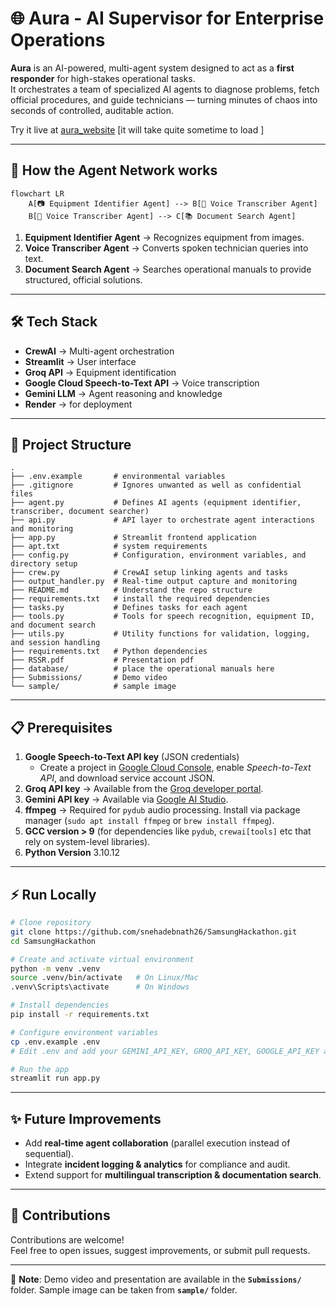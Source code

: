 # 🌐 Aura - AI Supervisor for Enterprise Operations

**Aura** is an AI-powered, multi-agent system designed to act as a **first responder** for high-stakes operational tasks.  
It orchestrates a team of specialized AI agents to diagnose problems, fetch official procedures, and guide technicians — turning minutes of chaos into seconds of controlled, auditable action.

Try it live at [aura_website](https://aura-assistant-uvqb.onrender.com/) [it will take quite sometime to load ]

---

## 🚀 How the Agent Network works

```mermaid
flowchart LR
    A[📷 Equipment Identifier Agent] --> B[🎤 Voice Transcriber Agent]
    B[🎤 Voice Transcriber Agent] --> C[📚 Document Search Agent]
```

1. **Equipment Identifier Agent** → Recognizes equipment from images.
2. **Voice Transcriber Agent** → Converts spoken technician queries into text.
3. **Document Search Agent** → Searches operational manuals to provide structured, official solutions.

---

## 🛠 Tech Stack

- **CrewAI** → Multi-agent orchestration
- **Streamlit** → User interface
- **Groq API** → Equipment identification
- **Google Cloud Speech-to-Text API** → Voice transcription
- **Gemini LLM** → Agent reasoning and knowledge
- **Render** → for deployment

---

## 📂 Project Structure

```
.
├── .env.example       # environmental variables
├── .gitignore         # Ignores unwanted as well as confidential files
├── agent.py           # Defines AI agents (equipment identifier, transcriber, document searcher)
├── api.py             # API layer to orchestrate agent interactions and monitoring
├── app.py             # Streamlit frontend application
├── apt.txt            # system requirements
├── config.py          # Configuration, environment variables, and directory setup
├── crew.py            # CrewAI setup linking agents and tasks
├── output_handler.py  # Real-time output capture and monitoring
├── README.md          # Understand the repo structure
├── requirements.txt   # install the required dependencies
├── tasks.py           # Defines tasks for each agent
├── tools.py           # Tools for speech recognition, equipment ID, and document search
├── utils.py           # Utility functions for validation, logging, and session handling
├── requirements.txt   # Python dependencies
├── RSSR.pdf           # Presentation pdf
├── database/          # place the operational manuals here
├── Submissions/       # Demo video
└── sample/            # sample image
```

---

## 📋 Prerequisites

1. **Google Speech-to-Text API key** (JSON credentials)
   - Create a project in [Google Cloud Console](https://console.cloud.google.com/), enable _Speech-to-Text API_, and download service account JSON.
2. **Groq API key** → Available from the [Groq developer portal](https://groq.com/).
3. **Gemini API key** → Available via [Google AI Studio](https://aistudio.google.com/).
4. **ffmpeg** → Required for `pydub` audio processing. Install via package manager (`sudo apt install ffmpeg` or `brew install ffmpeg`).
5. **GCC version > 9** (for dependencies like `pydub`, `crewai[tools]` etc that rely on system-level libraries).
6. **Python Version** 3.10.12

---

## ⚡ Run Locally

```bash
# Clone repository
git clone https://github.com/snehadebnath26/SamsungHackathon.git
cd SamsungHackathon

# Create and activate virtual environment
python -m venv .venv
source .venv/bin/activate   # On Linux/Mac
.venv\Scripts\activate      # On Windows

# Install dependencies
pip install -r requirements.txt

# Configure environment variables
cp .env.example .env
# Edit .env and add your GEMINI_API_KEY, GROQ_API_KEY, GOOGLE_API_KEY and GCP_KEY_JSON

# Run the app
streamlit run app.py
```

---

## ✨ Future Improvements

- Add **real-time agent collaboration** (parallel execution instead of sequential).
- Integrate **incident logging & analytics** for compliance and audit.
- Extend support for **multilingual transcription & documentation search**.

---

## 🤝 Contributions

Contributions are welcome!  
Feel free to open issues, suggest improvements, or submit pull requests.

---

📂 **Note**:
Demo video and presentation are available in the **`Submissions/`** folder.
Sample image can be taken from **`sample/`** folder.
